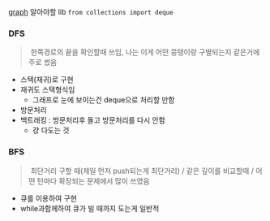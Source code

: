 [graph](graph.md)
알아야할 lib
`from collections import deque`

### DFS
>  한쪽경로의 끝을 확인할때 쓰임, 나는 이게 어떤 뭉탱이랑 구별되는지 같은거에 주로 썼음
- 스택(재귀)로 구현
- 재귀도 스택형식임 
	- 그래프로 눈에 보이는건 deque으로 처리할 만함
- 방문처리
- 백트래킹 : 방문처리후 돌고 방문처리를 다시 안함
	- 걍 다도는 것

### BFS
>  최단거리 구할 때(제일 먼저 push되는게 최단거리) / 같은 깊이를 비교할때 / 어떤 턴마다 확장되는 문제에서 많이 쓰였음
- 큐를 이용하여 구현
- while과함께하여 큐가 빌 때까지 도는게 일반적
